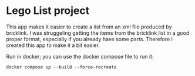 # Lego List project

This app makes it easier to create a list from an xml file produced by bricklink. I was struggeling getting the items from the bricklink list in a good proper format, especially if you already have some parts. Therefore i created this app to make it a bit easier. 

Run in docker; you can use the docker compose file to run it:

```
docker compose up --build --force-recreate
```

